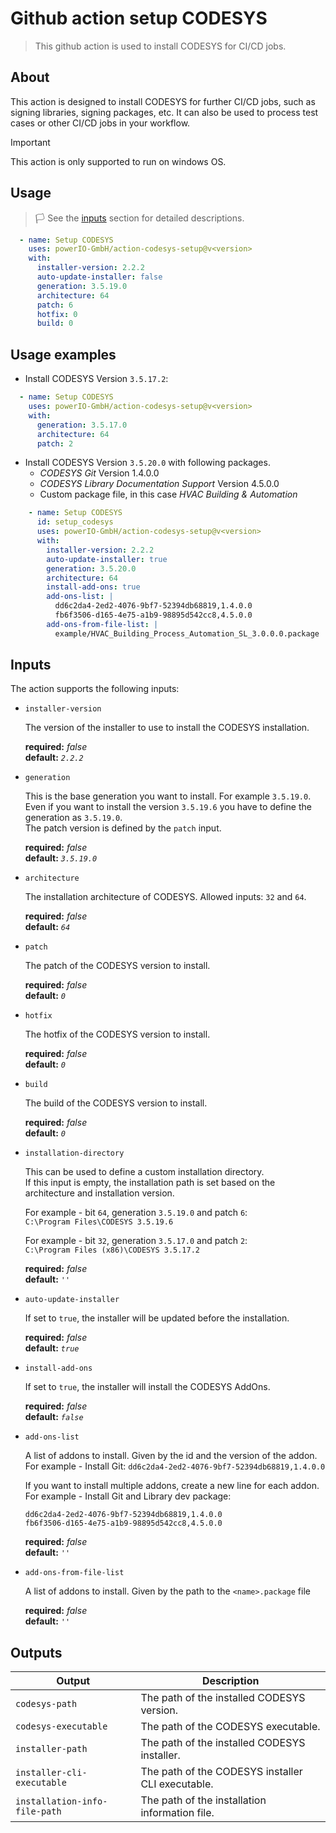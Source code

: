 # Github action setup CODESYS

> This github action is used to install CODESYS for CI/CD jobs.

## About

This action is designed to install CODESYS for further CI/CD jobs, such as signing libraries, signing packages, etc. 
It can also be used to process test cases or other CI/CD jobs in your workflow.

> [!IMPORTANT]  
> This action is only supported to run on windows OS.

## Usage

>:white_flag: See the [inputs](#inputs) section for detailed descriptions.

```yml
  - name: Setup CODESYS
    uses: powerIO-GmbH/action-codesys-setup@v<version>
    with:
      installer-version: 2.2.2
      auto-update-installer: false
      generation: 3.5.19.0
      architecture: 64
      patch: 6
      hotfix: 0
      build: 0 
```

## Usage examples

- Install CODESYS Version `3.5.17.2`:
```yml
  - name: Setup CODESYS
    uses: powerIO-GmbH/action-codesys-setup@v<version>
    with:
      generation: 3.5.17.0
      architecture: 64
      patch: 2
```

- Install CODESYS Version `3.5.20.0` with following packages.
  * _CODESYS Git_ Version 1.4.0.0
  * _CODESYS Library Documentation Support_ Version 4.5.0.0
  * Custom package file, in this case _HVAC Building & Automation_ 

```yml
    - name: Setup CODESYS
      id: setup_codesys
      uses: powerIO-GmbH/action-codesys-setup@v<version>
      with:
        installer-version: 2.2.2
        auto-update-installer: true
        generation: 3.5.20.0
        architecture: 64
        install-add-ons: true
        add-ons-list: |
          dd6c2da4-2ed2-4076-9bf7-52394db68819,1.4.0.0
          fb6f3506-d165-4e75-a1b9-98895d542cc8,4.5.0.0
        add-ons-from-file-list: |
          example/HVAC_Building_Process_Automation_SL_3.0.0.0.package
```

## Inputs

The action supports the following inputs:

- `installer-version`

  The version of the installer to use to install the CODESYS installation.

  **required:** *false*  
  **default:** *`2.2.2`* 

- `generation`

  This is the base generation you want to install. For example `3.5.19.0`.
  Even if you want to install the version `3.5.19.6` you have to define the generation as `3.5.19.0`.  
  The patch version is defined by the `patch` input.  

  **required:** *false*  
  **default:** *`3.5.19.0`* 

- `architecture`

  The installation architecture of CODESYS. Allowed inputs: `32` and `64`.

  **required:** *false*  
  **default:** *`64`* 

- `patch`

  The patch of the CODESYS version to install.

  **required:** *false*  
  **default:** *`0`* 

- `hotfix`

  The hotfix of the CODESYS version to install.

  **required:** *false*  
  **default:** *`0`* 

- `build`

  The build of the CODESYS version to install.

  **required:** *false*  
  **default:** *`0`* 

- `installation-directory`

  This can be used to define a custom installation directory.  
  If this input is empty, the installation path is set based on the architecture and installation version.  

  For example - bit `64`, generation `3.5.19.0` and patch `6`:  
  `C:\Program Files\CODESYS 3.5.19.6`

  For example - bit `32`, generation `3.5.17.0` and patch `2`:  
  `C:\Program Files (x86)\CODESYS 3.5.17.2`

  **required:** *false*  
  **default:** *`''`* 

- `auto-update-installer`

  If set to `true`, the installer will be updated before the installation.

  **required:** *false*  
  **default:** *`true`* 

- `install-add-ons`

  If set to `true`, the installer will install the CODESYS AddOns.

  **required:** *false*  
  **default:** *`false`* 

- `add-ons-list`

  A list of addons to install.
  Given by the id and the version of the addon.
  For example - Install Git: `dd6c2da4-2ed2-4076-9bf7-52394db68819,1.4.0.0`  

  If you want to install multiple addons, create a new line for each addon.  
  For example - Install Git and Library dev package:  
  ```
  dd6c2da4-2ed2-4076-9bf7-52394db68819,1.4.0.0
  fb6f3506-d165-4e75-a1b9-98895d542cc8,4.5.0.0
  ``` 

  **required:** *false*  
  **default:** *`''`* 

- `add-ons-from-file-list`

  A list of addons to install.
  Given by the path to the `<name>.package` file

  **required:** *false*  
  **default:** *`''`* 

## Outputs

| Output                        | Description                                       |
| ----------------------------- | ------------------------------------------------- |
| `codesys-path`                | The path of the installed CODESYS version.        |
| `codesys-executable`          | The path of the CODESYS executable.               |
| `installer-path`              | The path of the installed CODESYS installer.      |
| `installer-cli-executable`    | The path of the CODESYS installer CLI executable. |
| `installation-info-file-path` | The path of the installation information file.    |